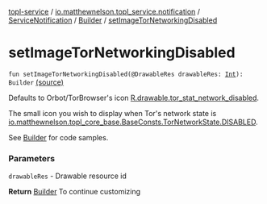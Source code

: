 [topl-service](../../../index.md) / [io.matthewnelson.topl_service.notification](../../index.md) / [ServiceNotification](../index.md) / [Builder](index.md) / [setImageTorNetworkingDisabled](./set-image-tor-networking-disabled.md)

# setImageTorNetworkingDisabled

`fun setImageTorNetworkingDisabled(@DrawableRes drawableRes: `[`Int`](https://kotlinlang.org/api/latest/jvm/stdlib/kotlin/-int/index.html)`): Builder` [(source)](https://github.com/05nelsonm/TorOnionProxyLibrary-Android/blob/master/topl-service/src/main/java/io/matthewnelson/topl_service/notification/ServiceNotification.kt#L215)

Defaults to Orbot/TorBrowser's icon [R.drawable.tor_stat_network_disabled](#).

The small icon you wish to display when Tor's network state is
[io.matthewnelson.topl_core_base.BaseConsts.TorNetworkState.DISABLED](../../../..//topl-core-base/io.matthewnelson.topl_core_base/-base-consts/-tor-network-state/-companion/-d-i-s-a-b-l-e-d.md).

See [Builder](index.md) for code samples.

### Parameters

`drawableRes` - Drawable resource id

**Return**
[Builder](index.md) To continue customizing

